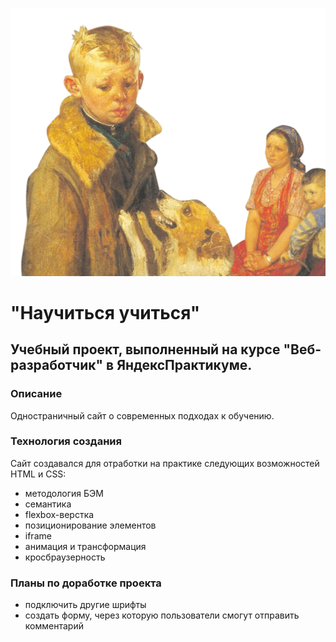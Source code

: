 ![](./images/header-image.png)
#  "Научиться учиться"
##  Учебный проект, выполненный на курсе "Веб-разработчик" в ЯндексПрактикуме.

###  Описание
Одностраничный сайт о современных подходах к обучению.

### Технология создания
Сайт создавался для отработки на практике следующих возможностей HTML и CSS:
* методология БЭМ
* семантика
* flexbox-верстка
* позиционирование элементов
* iframe
* анимация и трансформация
* кросбраузерность

### Планы по доработке проекта
* подключить другие шрифты
* создать форму, через которую пользователи смогут отправить комментарий

